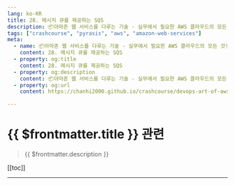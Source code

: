 ```yaml
---
lang: ko-KR
title: 28. 메시지 큐를 제공하는 SQS
description: 📦아마존 웹 서비스를 다루는 기술 - 실무에서 필요한 AWS 클라우드의 모든 것! > 28. 메시지 큐를 제공하는 SQS
tags: ["crashcourse", "pyrasis", "aws", "amazon-web-services"]
meta:
  - name: 📦아마존 웹 서비스를 다루는 기술 - 실무에서 필요한 AWS 클라우드의 모든 것! > 28. 메시지 큐를 제공하는 SQS
    content: 28. 메시지 큐를 제공하는 SQS
  - property: og:title
    content: 28. 메시지 큐를 제공하는 SQS
  - property: og:description
    content: 📦아마존 웹 서비스를 다루는 기술 - 실무에서 필요한 AWS 클라우드의 모든 것! > 28. 메시지 큐를 제공하는 SQS
  - property: og:url
    content: https://chanhi2000.github.io/crashcourse/devops-art-of-aws/28.html

---
```


# {{ $frontmatter.title }} 관련

> {{ $frontmatter.description }}

[[toc]]

---

<TagLinks />